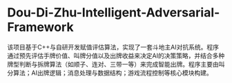 # Dou-Di-Zhu-Intelligent-Adversarial-Framework
该项目基于C++与自研开发赋值评估算法，实现了一套斗地主AI对抗系统。程序通过预先评估手牌价值、叫牌分值以及出牌收益来决定AI的决策策略，并结合多种牌型判断与拆牌算法（如顺子、连对、三带一等）来完成智能出牌。程序主要由叫分算法；AI出牌逻辑；消息处理与数据结构；游戏流程控制等核心模块构建。
